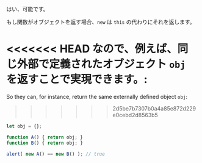 はい、可能です。

もし関数がオブジェクトを返す場合、`new` は `this` の代わりにそれを返します。

<<<<<<< HEAD
なので、例えば、同じ外部で定義されたオブジェクト `obj` を返すことで実現できます。:
=======
So they can, for instance, return the same externally defined object `obj`:
>>>>>>> 2d5be7b7307b0a4a85e872d229e0cebd2d8563b5

```js run no-beautify
let obj = {};

function A() { return obj; }
function B() { return obj; }

alert( new A() == new B() ); // true
```
